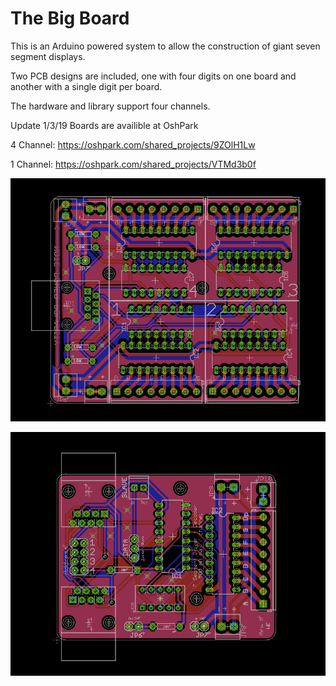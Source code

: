 # The Big Board

This is an Arduino powered system to allow the construction of giant seven segment displays.

Two PCB designs are included, one with four digits on one board and another with a single digit per board.  

The hardware and library support four channels. 

Update 1/3/19
Boards are availible at OshPark

4 Channel: https://oshpark.com/shared_projects/9ZOlH1Lw

1 Channel: https://oshpark.com/shared_projects/VTMd3b0f

![4 channel board](https://github.com/GoWinston/BigDigits/blob/master/PCB's/Auction_Multi_RevA_Final/Multi-Render.jpeg "4 channel board")

![1 channel board](https://github.com/GoWinston/BigDigits/blob/master/PCB's/Auction_Single_RevB_Final/Single-Render.jpeg "1 channel board")
